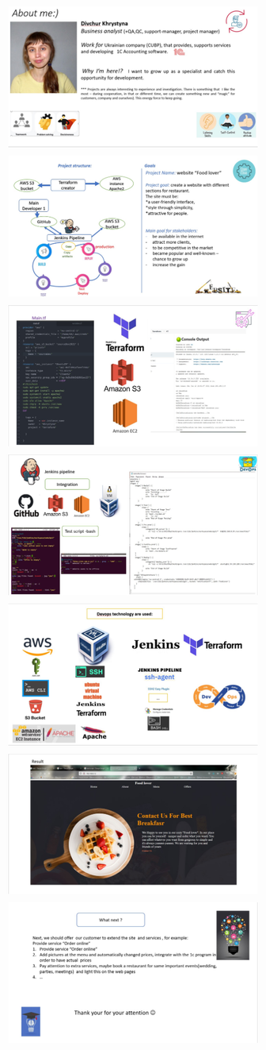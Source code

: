 ![](https://github.com/Khrystyna1983/DevOps_online_Lviv_2021Q2/blob/7272ed2919917bceb0349c632ee01656116126db/FinalTask/Scrin2/1.jpg)


<p></p>
<p></p>




![](https://github.com/Khrystyna1983/DevOps_online_Lviv_2021Q2/blob/7272ed2919917bceb0349c632ee01656116126db/FinalTask/Scrin2/2.jpg)






![](https://github.com/Khrystyna1983/DevOps_online_Lviv_2021Q2/blob/7272ed2919917bceb0349c632ee01656116126db/FinalTask/Scrin2/3.jpg)



![](https://github.com/Khrystyna1983/DevOps_online_Lviv_2021Q2/blob/7272ed2919917bceb0349c632ee01656116126db/FinalTask/Scrin2/4.jpg)



![](https://github.com/Khrystyna1983/DevOps_online_Lviv_2021Q2/blob/7272ed2919917bceb0349c632ee01656116126db/FinalTask/Scrin2/5.jpg)


![](https://github.com/Khrystyna1983/DevOps_online_Lviv_2021Q2/blob/7272ed2919917bceb0349c632ee01656116126db/FinalTask/Scrin2/6.jpg)




![](https://github.com/Khrystyna1983/DevOps_online_Lviv_2021Q2/blob/7272ed2919917bceb0349c632ee01656116126db/FinalTask/Scrin2/7.jpg)


